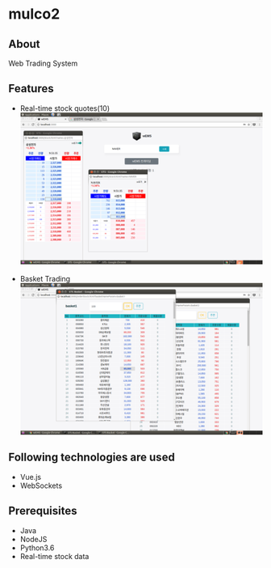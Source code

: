 # mulco2
## About
Web Trading System
## Features
* Real-time stock quotes(10) <br />
<img src="/docs/images/stock.png" width="600px"></img> <br /><br />
* Basket Trading <br />
<img src="/docs/images/basket.png" width="600px"></img>
## Following technologies are used
* Vue.js
* WebSockets
## Prerequisites
* Java
* NodeJS
* Python3.6
* Real-time stock data
